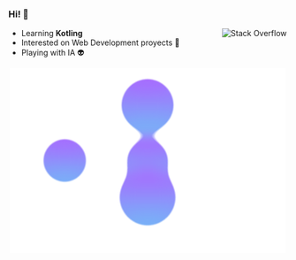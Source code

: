 ### Hi! 🌺

<a href="https://es.stackoverflow.com/users/101864/brayan-mart%c3%adnez-santana">
  <img alt="Stack Overflow" src="https://img.shields.io/badge/-Stack%20overflow-FE7A16?style=for-the-badge&logo=stack-overflow&logoColor=white&logoWidth=20" align="right"/>
</a>

- Learning **Kotling**
- Interested on Web Development proyects 👀
- Playing with IA 👽

<div align="center">
  <img src="https://github.com/BrayanCaro/BrayanCaro/blob/main/goo.svg" alt="Blob animation" width="500">
</div>

